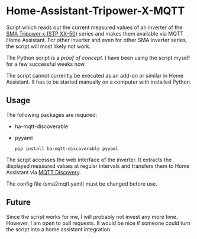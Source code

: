 # Home-Assistant-Tripower-X-MQTT

Script which reads out the current measured values of an inverter of the [SMA Tripower x (STP XX-50)](https://www.sma.de/produkte/solar-wechselrichter/sunny-tripower-x) series and makes them available via MQTT Home Assistant.
For other inverter and even for other SMA inverter series, the script will most likely not work.

The Python script is a _proof of concept_. I have been using the script myself for a few successful weeks now.

The script cannot currently be executed as an add-on or similar in Home Assistant. It has to be started manually on a computer with installed Python.
  
## Usage
The following packages are required: 
* ha-mqtt-discoverable 
* pyyaml

      pip install ha-mqtt-discoverable pyyaml

The script accesses the web interface of the inverter. It extracts the displayed measured values at regular intervals and transfers them to Home Assistant via [MQTT Discovery](https://www.home-assistant.io/integrations/mqtt/#mqtt-discovery).

The config file (sma2mqtt.yaml) must be changed before use.
  
## Future
Since the script works for me, I will probably not invest any more time. However, I am open to pull requests.
It would be nice if someone could turn the script into a home assistant integration.
